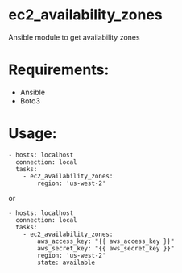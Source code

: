 # ec2_availability_zones
Ansible module to get availability zones

# Requirements:
- Ansible
- Boto3

# Usage:
```
- hosts: localhost
  connection: local
  tasks:
    - ec2_availability_zones:
        region: 'us-west-2'
```

or

```
- hosts: localhost
  connection: local
  tasks:
    - ec2_availability_zones:
        aws_access_key: "{{ aws_access_key }}"
        aws_secret_key: "{{ aws_secret_key }}"
        region: 'us-west-2'
        state: available
```
